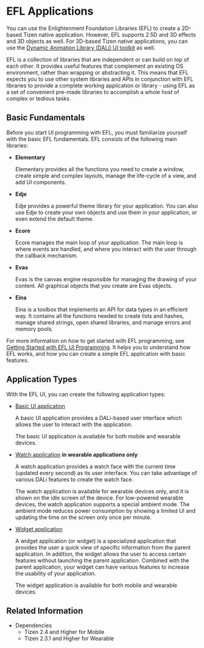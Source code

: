 # EFL Applications

You can use the Enlightenment Foundation Libraries (EFL) to create a 2D-based Tizen native application. However, EFL supports 2.5D and 3D effects and 3D objects as well. For 3D-based Tizen native applications, you can use the [Dynamic Animation Library (DALi) UI toolkit](../ui/dali/index.md) as well.

EFL is a collection of libraries that are independent or can build on top of each other. It provides useful features that complement an existing OS environment, rather than wrapping or abstracting it. This means that EFL expects you to use other system libraries and APIs in conjunction with EFL libraries to provide a complete working application or library - using EFL as a set of convenient pre-made libraries to accomplish a whole host of complex or tedious tasks.

## Basic Fundamentals

Before you start UI programming with EFL, you must familiarize yourself with the basic EFL fundamentals. EFL consists of the following main libraries:

- **Elementary**

  Elementary provides all the functions you need to create a window, create simple and complex layouts, manage the life-cycle of a view, and add UI components.

- **Edje**

  Edje provides a powerful theme library for your application. You can also use Edje to create your own objects and use them in your application, or even extend the default theme.

- **Ecore**

  Ecore manages the main loop of your application. The main loop is where events are handled, and where you interact with the user through the callback mechanism.

- **Evas**

  Evas is the canvas engine responsible for managing the drawing of your content. All graphical objects that you create are Evas objects.

- **Eina**

  Eina is a toolbox that implements an API for data types in an efficient way. It contains all the functions needed to create lists and hashes, manage shared strings, open shared libraries, and manage errors and memory pools.

For more information on how to get started with EFL programming, see [Getting Started with EFL UI Programming](../ui/efl/getting-started.md). It helps you to understand how EFL works, and how you can create a simple EFL application with basic features.

## Application Types

With the EFL UI, you can create the following application types:

- [Basic UI application](efl-ui-app.md)

  A basic UI application provides a DALi-based user interface which allows the user to interact with the application.

  The basic UI application is available for both mobile and wearable devices.

- [Watch application](watch-app.md) **in wearable applications only**

  A watch application provides a watch face with the current time (updated every second) as its user interface. You can take advantage of various DALi features to create the watch face.

  The watch application is available for wearable devices only, and it is shown on the idle screen of the device. For low-powered wearable devices, the watch application supports a special ambient mode. The ambient mode reduces power consumption by showing a limited UI and updating the time on the screen only once per minute.

- [Widget application](widget-app.md)

  A widget application (or widget) is a specialized application that provides the user a quick view of specific information from the parent application. In addition, the widget allows the user to access certain features without launching the parent application. Combined with the parent application, your widget can have various features to increase the usability of your application.

  The widget application is available for both mobile and wearable devices.

## Related Information
- Dependencies
  - Tizen 2.4 and Higher for Mobile
  - Tizen 2.3.1 and Higher for Wearable
